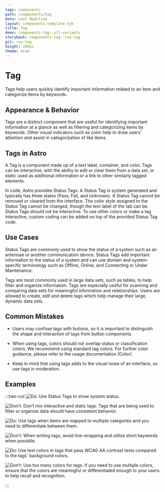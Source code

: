 ```yaml
---
tags: components
path: /components/tag
date: Last Modified
layout: components.template.njk
title: Tag
demo: components-tag--all-variants
storybook: components-tag--rux-tag
git: rux-tag
height: 200px
theme: true
---
```


# Tag

Tags help users quickly identify important information related to an item and categorize items by keywords.

## Appearance & Behavior

Tags are a distinct component that are useful for identifying important information at a glance as well as filtering and categorizing items by keywords. Other visual indicators such as color help to draw users' attention and assist in categorization of like items.

## Tags in Astro

A Tag is a component made up of a text label, container, and color. Tags can be interactive, with the ability to edit or clear them from a data set, or static used as additional information or a link to other similarly tagged elements.

In code, Astro provides Status Tags. A Status Tag is system generated and typically has three states (Pass, Fail, and Unknown). A Status Tag cannot be removed or cleared from the interface. The color style assigned to the Status Tag cannot be changed, though the text label of the tab can be. Status Tags should not be interactive. To use other colors or make a tag interactive, custom coding can be added on top of the provided Status Tag code.

## Use Cases

Status Tags are commonly used to show the status of a system such as an antennae or another communication device. Status Tags add important information to the status of a system and can use domain and system-specific terminology such as Offline, Online, and Connecting or Under Maintenance.

Tags are most commonly used in large data sets, such as tables, to help filter and organize information. Tags are especially useful for scanning and comparing data sets for meaningful information and relationships. Users are allowed to create, edit and delete tags which help manage their large, dynamic data sets.

## Common Mistakes

- Users may confuse tags with buttons, so it is important to distinguish the shape and interaction of tags from button components.

- When using tags, colors should not overlap status or classification colors. We recommend using standard tag colors. For further color guidance, please refer to the usage documentation (Color).

- Keep in mind that using tags adds to the visual noise of an interface, so use tags in moderation.

## Examples

:::two-col
![Do: Use Status Tags to show system status.](/img/components/tag-do-1.png "Do: Use Status Tags to show system status.")

![Don’t: Don’t mix interactive and static tags. Tags that are being used to filter or organize data should have consistent behavior.](/img/components/tag-dont-1.png "Don’t: Don’t mix interactive and static tags. Tags that are being used to filter or organize data should have consistent behavior.")

![Do: Use tags when items are mapped to multiple categories and you need to differentiate between them.](/img/components/tag-do-2.png "Do: Use tags when items are mapped to multiple categories and you need to differentiate between them.")

![Don’t: When writing tags, avoid line-wrapping and utilize short keywords when possible.](/img/components/tag-dont-2.png "Don’t: When writing tags, avoid line-wrapping and utilize short keywords when possible.")

![Do: Use text colors in tags that pass WCAG AA contrast tests compared to the tags' background colors.](/img/components/tag-do-3.png "Do: Use text colors in tags that pass WCAG AA contrast tests compared to the tags' background colors.")

![Don’t: Use too many colors for tags. If you need to use multiple colors, ensure that the colors are meaningful or differentiated enough to your users to help recall and recognition.](/img/components/tag-dont-3.png "Don’t: Use too many colors for tags. If you need to use multiple colors, ensure that the colors are meaningful or differentiated enough to your users to help recall and recognition.")

:::
